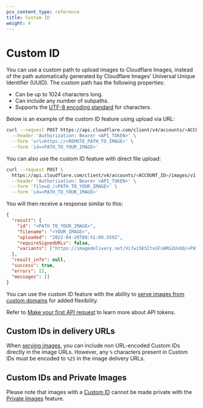 ```yaml
---
pcx_content_type: reference
title: Custom ID
weight: 4
---
```


# Custom ID

You can use a custom path to upload images to Cloudflare Images, instead of the path automatically generated by Cloudflare Images’ Universal Unique Identifier (UUID). The custom path has the following properties:

- Can be up to 1024 characters long.
- Can include any number of subpaths.
- Supports the [UTF-8 encoding standard](https://en.wikipedia.org/wiki/UTF-8) for characters.

Below is an example of the custom ID feature using upload via URL:

```bash
curl --request POST https://api.cloudflare.com/client/v4/accounts/<​​ACCOUNT_ID>/images/v1 \
  --header 'Authorization: Bearer <API_TOKEN>' \
  --form 'url=https://<REMOTE_PATH_TO_IMAGE>' \
  --form 'id=<PATH_TO_YOUR_IMAGE>'
```

You can also use the custom ID feature with direct file upload:

```bash
curl --request POST \
  https://api.cloudflare.com/client/v4/accounts/<ACCOUNT_ID>/images/v1 \
  --header 'Authorization: Bearer <API_TOKEN>' \
  --form 'file=@./<PATH_TO_YOUR_IMAGE>' \
  --form 'id=<PATH_TO_YOUR_IMAGE>'
```

You will then receive a response similar to this: 

```json
{
  "result": {
    "id": "<PATH_TO_YOUR_IMAGE>",
    "filename": "<YOUR_IMAGE>",
    "uploaded": "2022-04-20T09:51:09.559Z",
    "requireSignedURLs": false,
    "variants": ["https://imagedelivery.net/Vi7wi5KSItxGFsWRG2Us6Q/<PATH_TO_YOUR_IMAGE>/public"]
  },
  "result_info": null,
  "success": true,
  "errors": [],
  "messages": []
}
```

You can use the custom ID feature with the ability to [serve images from custom domains](/images/cloudflare-images/serve-images/#serving-images-from-custom-domains) for added flexibility.

Refer to [Make your first API request](/images/cloudflare-images/api-request/) to learn more about API tokens.

## Custom IDs in delivery URLs

When [serving images](/images/cloudflare-images/serve-images), you can include non URL-encoded Custom IDs directly in the image URLs. However, any `%` characters present in Custom IDs must be encoded to `%25` in the image delivery URLs.

## Custom IDs and Private Images

Please note that images with a [Custom ID](/images/cloudflare-images/upload-images/custom-id) cannot be made private with the [Private Images](/images/cloudflare-images/serve-images/serve-private-images-using-signed-url-tokens) feature.
